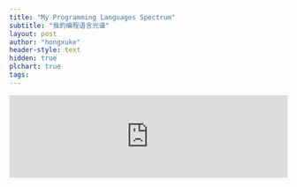 ```yaml
---
title: "My Programming Languages Spectrum"
subtitle: "我的编程语言光谱"
layout: post
author: "hongxuke"
header-style: text
hidden: true
plchart: true
tags:
---
```


<iframe 
  id="chart"
  src="https://huangxuan.me/PL-chart/"
  frameborder="0" 
  scrolling="no" 
  style="width: 100%">
</iframe>
